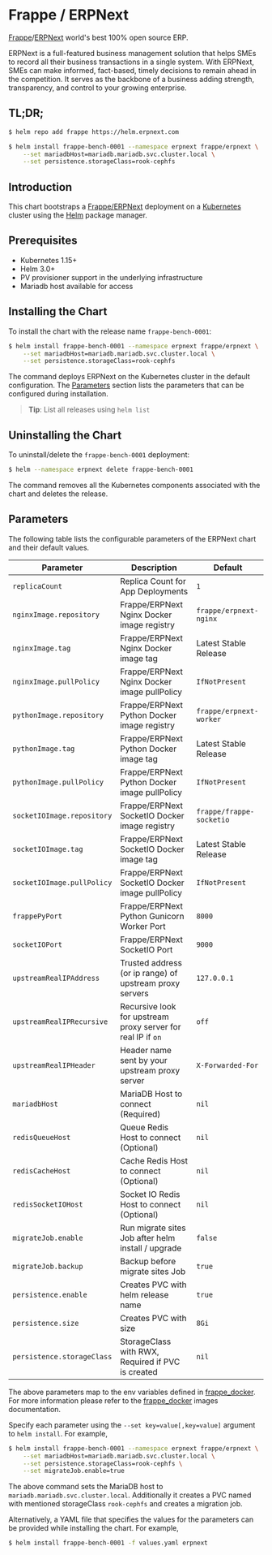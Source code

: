 # Frappe / ERPNext

[Frappe](https://frappe.io)/[ERPNext](https://erpnext.com) world's best 100% open source ERP.

ERPNext is a full-featured business management solution that helps SMEs to record all their business transactions in a single system. With ERPNext, SMEs can make informed, fact-based, timely decisions to remain ahead in the competition. It serves as the backbone of a business adding strength, transparency, and control to your growing enterprise.

## TL;DR;

```bash
$ helm repo add frappe https://helm.erpnext.com

$ helm install frappe-bench-0001 --namespace erpnext frappe/erpnext \
    --set mariadbHost=mariadb.mariadb.svc.cluster.local \
    --set persistence.storageClass=rook-cephfs
```

## Introduction

This chart bootstraps a [Frappe/ERPNext](https://github.com/frappe/frappe_docker) deployment on a [Kubernetes](http://kubernetes.io) cluster using the [Helm](https://helm.sh) package manager.


## Prerequisites

- Kubernetes 1.15+
- Helm 3.0+
- PV provisioner support in the underlying infrastructure
- Mariadb host available for access

## Installing the Chart

To install the chart with the release name `frappe-bench-0001`:

```bash
$ helm install frappe-bench-0001 --namespace erpnext frappe/erpnext \
    --set mariadbHost=mariadb.mariadb.svc.cluster.local \
    --set persistence.storageClass=rook-cephfs
```

The command deploys ERPNext on the Kubernetes cluster in the default configuration. The [Parameters](#parameters) section lists the parameters that can be configured during installation.

> **Tip**: List all releases using `helm list`

## Uninstalling the Chart

To uninstall/delete the `frappe-bench-0001` deployment:

```bash
$ helm --namespace erpnext delete frappe-bench-0001
```

The command removes all the Kubernetes components associated with the chart and deletes the release.

## Parameters

The following table lists the configurable parameters of the ERPNext chart and their default values.

| Parameter                        | Description                                                  | Default                         |
|----------------------------------|--------------------------------------------------------------|---------------------------------|
| `replicaCount`                   | Replica Count for App Deployments                            | `1`                             |
| `nginxImage.repository`          | Frappe/ERPNext Nginx Docker image registry                   | `frappe/erpnext-nginx`          |
| `nginxImage.tag`                 | Frappe/ERPNext Nginx Docker image tag                        | Latest Stable Release           |
| `nginxImage.pullPolicy`          | Frappe/ERPNext Nginx Docker image pullPolicy                 | `IfNotPresent`                  |
| `pythonImage.repository`         | Frappe/ERPNext Python Docker image registry                  | `frappe/erpnext-worker`         |
| `pythonImage.tag`                | Frappe/ERPNext Python Docker image tag                       | Latest Stable Release           |
| `pythonImage.pullPolicy`         | Frappe/ERPNext Python Docker image pullPolicy                | `IfNotPresent`                  |
| `socketIOImage.repository`       | Frappe/ERPNext SocketIO Docker image registry                | `frappe/frappe-socketio`        |
| `socketIOImage.tag`              | Frappe/ERPNext SocketIO Docker image tag                     | Latest Stable Release           |
| `socketIOImage.pullPolicy`       | Frappe/ERPNext SocketIO Docker image pullPolicy              | `IfNotPresent`                  |
| `frappePyPort`                   | Frappe/ERPNext Python Gunicorn Worker Port                   | `8000`                          |
| `socketIOPort`                   | Frappe/ERPNext SocketIO Port                                 | `9000`                          |
| `upstreamRealIPAddress`          | Trusted address (or ip range) of upstream proxy servers      | `127.0.0.1`                     |
| `upstreamRealIPRecursive`        | Recursive look for upstream proxy server for real IP if `on` | `off`                           |
| `upstreamRealIPHeader`           | Header name sent by your upstream proxy server               | `X-Forwarded-For`               |
| `mariadbHost`                    | MariaDB Host to connect (Required)                           | `nil`                           |
| `redisQueueHost`                 | Queue Redis Host to connect (Optional)                       | `nil`                           |
| `redisCacheHost`                 | Cache Redis Host to connect (Optional)                       | `nil`                           |
| `redisSocketIOHost`              | Socket IO Redis Host to connect (Optional)                   | `nil`                           |
| `migrateJob.enable`              | Run migrate sites Job after helm install / upgrade           | `false`                         |
| `migrateJob.backup`              | Backup before migrate sites Job                              | `true`                          |
| `persistence.enable`             | Creates PVC with helm release name                           | `true`                          |
| `persistence.size`               | Creates PVC with size                                        | `8Gi`                           |
| `persistence.storageClass`       | StorageClass with RWX, Required if PVC is created            | `nil`                           |

The above parameters map to the env variables defined in [frappe_docker](http://github.com/frappe/frappe_docker). For more information please refer to the [frappe_docker](http://github.com/frappe/frappe_docker) images documentation.

Specify each parameter using the `--set key=value[,key=value]` argument to `helm install`. For example,

```bash
$ helm install frappe-bench-0001 --namespace erpnext frappe/erpnext \
    --set mariadbHost=mariadb.mariadb.svc.cluster.local \
    --set persistence.storageClass=rook-cephfs \
    --set migrateJob.enable=true
```

The above command sets the MariaDB host to `mariadb.mariadb.svc.cluster.local`. Additionally it creates a PVC named with mentioned storageClass `rook-cephfs` and creates a migration job.

Alternatively, a YAML file that specifies the values for the parameters can be provided while installing the chart. For example,

```bash
$ helm install frappe-bench-0001 -f values.yaml erpnext
```
